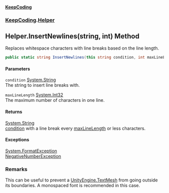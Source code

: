 #### [KeepCoding](index.md 'index')
### [KeepCoding](KeepCoding.md 'KeepCoding').[Helper](Helper.md 'KeepCoding.Helper')
## Helper.InsertNewlines(string, int) Method
Replaces whitespace characters with line breaks based on the line length.  
```csharp
public static string InsertNewlines(this string condition, int maxLineLength);
```
#### Parameters
<a name='KeepCoding.Helper.InsertNewlines(string.int).condition'></a>
`condition` [System.String](https://docs.microsoft.com/en-us/dotnet/api/System.String 'System.String')  
The string to insert line breaks with.
  
<a name='KeepCoding.Helper.InsertNewlines(string.int).maxLineLength'></a>
`maxLineLength` [System.Int32](https://docs.microsoft.com/en-us/dotnet/api/System.Int32 'System.Int32')  
The maximum number of characters in one line.
  
#### Returns
[System.String](https://docs.microsoft.com/en-us/dotnet/api/System.String 'System.String')  
[condition](Helper.InsertNewlines.xkB0gT1.UDpLx9wL7iRfvQ.md#KeepCoding.Helper.InsertNewlines(string.int).condition 'KeepCoding.Helper.InsertNewlines(string, int).condition') with a line break every [maxLineLength](Helper.InsertNewlines.xkB0gT1.UDpLx9wL7iRfvQ.md#KeepCoding.Helper.InsertNewlines(string.int).maxLineLength 'KeepCoding.Helper.InsertNewlines(string, int).maxLineLength') or less characters.
#### Exceptions
[System.FormatException](https://docs.microsoft.com/en-us/dotnet/api/System.FormatException 'System.FormatException')  
[NegativeNumberException](NegativeNumberException.md 'KeepCoding.Internal.NegativeNumberException')  
### Remarks
This can be useful to prevent a [UnityEngine.TextMesh](https://docs.microsoft.com/en-us/dotnet/api/UnityEngine.TextMesh 'UnityEngine.TextMesh') from going outside its boundaries. A monospaced font is recommended in this case.  
